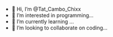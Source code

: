 - 👋 Hi, I’m @Tat_Cambo_Chixx
- 👀 I’m interested in programming...
- 🌱 I’m currently learning ...
- 💞️ I’m looking to collaborate on coding...



